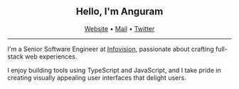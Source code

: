 <h2 align="center"> Hello, I'm Anguram</h2>

<p align="center">
  <a href="https://anguram.dev/">Website</a> •
  <a href="mailto:ThisIsAnguram@gmail.com">Mail</a> •
  <a href="https://twitter.com/HeyProtagonist">Twitter</a>
</p>

<hr>

<p>
  I'm a Senior Software Engineer at <a href="https://www.infovision.com/">Infovision</a>, passionate about crafting full-stack web experiences.
</p>

<p>
  I enjoy building tools using TypeScript and JavaScript, and I take pride in creating visually appealing user interfaces that delight users.
</p>
